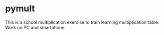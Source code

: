 # pymult
This is a school multiplication exercise to train learning multiplication table. Work on PC and smartphone
